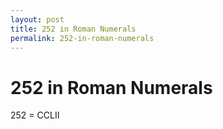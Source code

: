 ```yaml
---
layout: post
title: 252 in Roman Numerals
permalink: 252-in-roman-numerals
---
```


# 252 in Roman Numerals

252 = CCLII
